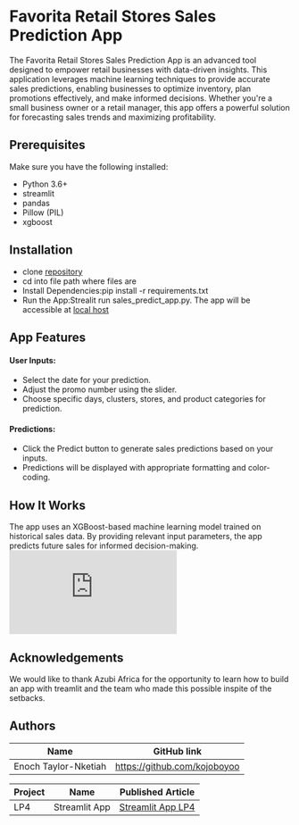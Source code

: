 # Favorita Retail Stores Sales Prediction App
The Favorita Retail Stores Sales Prediction App is an advanced tool designed to empower retail businesses with data-driven insights. This application leverages machine learning techniques to provide accurate sales predictions, enabling businesses to optimize inventory, plan promotions effectively, and make informed decisions. Whether you're a small business owner or a retail manager, this app offers a powerful solution for forecasting sales trends and maximizing profitability.


 

## Prerequisites
Make sure you have the following installed:
* Python 3.6+
* streamlit
* pandas
* Pillow (PIL)
* xgboost

 

## Installation
* clone [repository](https://github.com/kojoboyoo/newStreamlit.git)
* cd into file path where files are
* Install Dependencies:pip install -r requirements.txt
* Run the App:Strealit run sales_predict_app.py. The app will be accessible at [local host](http://localhost:8501/)

 

## App Features
#### User Inputs:
* Select the date for your prediction.
* Adjust the promo number using the slider.
* Choose specific days, clusters, stores, and product categories for prediction.
#### Predictions:
* Click the Predict button to generate sales predictions based on your inputs.
* Predictions will be displayed with appropriate formatting and color-coding.

 

## How It Works
The app uses an XGBoost-based machine learning model trained on historical sales data. By providing relevant input parameters, the app predicts future sales for informed decision-making.
![image](https://github.com/kojoboyoo/newStreamlit/blob/main/sales_predict_app.py)

 


 

## Acknowledgements
We would like to thank Azubi Africa for the opportunity to learn how to build an app with treamlit and the team who made this possible inspite of the setbacks.

 

 

## Authors
| Name | GitHub link |
| ---- | ---- |
| Enoch Taylor-Nketiah         | https://github.com/kojoboyoo       |

 

 

| Project |	Name |	Published Article |	
| ---- | -----| ----- | 
| LP4	| Streamlit App |	[Streamlit App LP4](https://www.linkedin.com/pulse/building-interactive-machine-learning-apps-streamlit-taylor-nketiah-by4re/) |